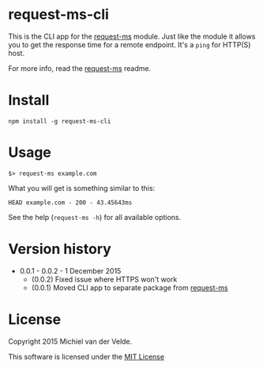 # request-ms-cli

This is the CLI app for the [request-ms](http://github.com/MichielvdVelde/request-ms) module. Just like the module it allows you to get the response time for a remote endpoint. It's a `ping` for HTTP(S) host.

For more info, read the [request-ms](http://github.com/MichielvdVelde/request-ms) readme.

# Install

	npm install -g request-ms-cli

# Usage

    $> request-ms example.com

What you will get is something similar to this:

    HEAD example.com - 200 - 43.45643ms

See the help (`request-ms -h`) for all available options.

# Version history

* 0.0.1 - 0.0.2 - 1 December 2015
  * (0.0.2) Fixed issue where HTTPS won't work
  * (0.0.1) Moved CLI app to separate package from [request-ms](http://github.com/MichielvdVelde/request-ms)

# License

Copyright 2015 Michiel van der Velde.

This software is licensed under the [MIT License](LICENSE)
